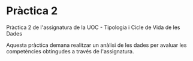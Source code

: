 # Pràctica 2
Pràctica 2 de l'assignatura de la UOC - Tipologia i Cicle de Vida de les Dades

Aquesta pràctica demana realitzar un anàlisi de les dades per avaluar les competències obtingudes a través de l'assignatura.
